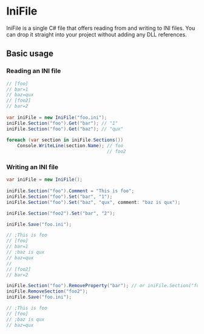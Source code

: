 ﻿
# IniFile

IniFile is a single C# file that offers reading from and writing to INI files.
You can drop it straight into your project without adding any DLL references.

## Basic usage

### Reading an INI file

```csharp
// [foo]
// bar=1
// baz=qux
// [foo2]
// bar=2
		
var iniFile = new IniFile("foo.ini");
iniFile.Section("foo").Get("bar"); // "1"
iniFile.Section("foo").Get("baz"); // "qux"
		
foreach (var section in iniFile.Sections())
	Console.WriteLine(section.Name); // foo
								     // foo2
```

### Writing an INI file	

```csharp
var iniFile = new IniFile();
	
iniFile.Section("foo").Comment = "This is foo";
iniFile.Section("foo").Set("bar", "1");
iniFile.Section("foo").Set("baz", "qux", comment: "baz is qux");

iniFile.Section("foo2").Set("bar", "2");

iniFile.Save("foo.ini");

// ;This is foo
// [foo]
// bar=1
// ;baz is qux
// baz=qux
//
// [foo2]
// bar=2

iniFile.Section("foo").RemoveProperty("bar"); // or iniFile.Section("foo").Set("bar", null);
iniFile.RemoveSection("foo2");
iniFile.Save("foo.ini");

// ;This is foo
// [foo]
// ;baz is qux
// baz=qux
```